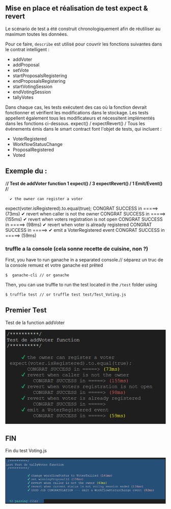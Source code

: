 ## Mise en place et réalisation de test expect & revert 

Le scénario de test a été construit chronologiquement afin de réutiliser au maximum toutes les données.

Pour ce faire, `describe` est utilisé pour couvrir les fonctions suivantes dans le contrat intelligent :

- addVoter
- addProposal
- setVote
- startProposalsRegistering
- endProposalsRegistering
- startVotingSession
- endVotingSession
- tallyVotes

Dans chaque cas, les tests exécutent des cas où la fonction devrait fonctionner et vérifient les modifications dans le stockage. Les tests appellent également tous les modificateurs et nécessitent implémentés dans les fonctions ci-dessous.
expect() / expectRevert() / 
Tous les événements émis dans le smart contract font l'objet de tests, qui incluent :

- VoterRegistered
- WorkflowStatusChange
- ProposalRegistered
- Voted

## Exemple du :
 /**********/
 Test de addVoter function 1 expect() / 3 expectRevert() / 1 Emit/Event()
 /**********/

      ✔ the owner can register a voter 
  expect(voter.isRegistered).to.equal(true);
        CONGRAT SUCCESS in =====> (73ms)
      ✔ revert when caller is not the owner 
          CONGRAT SUCCESS in =====> (155ms)
      ✔ revert when voters registration is not open 
          CONGRAT SUCCESS in =====> (98ms)
      ✔ revert when voter is already registered 
          CONGRAT SUCCESS in =====>
      ✔ emit a VoterRegistered event 
          CONGRAT SUCCESS in =====> (59ms)
### truffle a la console (cela sonne recette de cuisine, non ?)
First, you have to run ganache in a separated console.// séparez un truc de la console remuez et votre ganache est prêted

```console
$  ganache-cli // or ganache
```

Then, you can use truffle to run the test located in the `/test` folder using

```console
$ truffle test // or truffle test test/Test_Voting.js
```

## Premier Test

Test de la function addVoter

![Reporter](img/addVoter.png)

## FIN

Fin du test Voting.js

![Fin des tests 42 passés avec SUCCESS ](img/output-test-reporter-2.png)